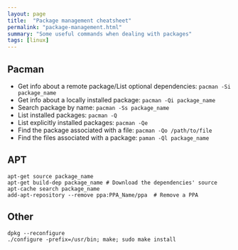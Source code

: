```yaml
---
layout: page
title:  "Package management cheatsheet"
permalink: "package-management.html"
summary: "Some useful commands when dealing with packages"
tags: [linux]
---
```



## Pacman
* Get info about a remote package/List optional dependencies: `pacman -Si package_name`
* Get info about a locally installed package: `pacman -Qi package_name`
* Search package by name: `pacman -Ss package_name`
* List installed packages: `pacman -Q`
* List explicitly installed packages: `pacman -Qe`
* Find the package associated with a file: `pacman -Qo /path/to/file`
* Find the files associated with a package: `paman -Ql package_name`



## APT
```
apt-get source package_name
apt-get build-dep package_name # Download the dependencies' source
apt-cache search package_name
add-apt-repository --remove ppa:PPA_Name/ppa  # Remove a PPA
```

## Other
```
dpkg --reconfigure
./configure -prefix=/usr/bin; make; sudo make install
```
